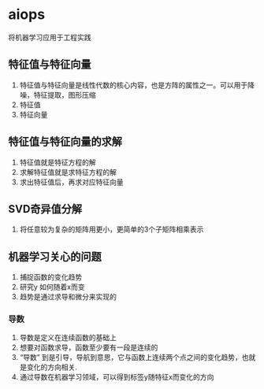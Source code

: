 # aiops

将机器学习应用于工程实践

## 特征值与特征向量

1. 特征值与特征向量是线性代数的核心内容，也是方阵的属性之一。可以用于降噪，特征提取，图形压缩
2. 特征值
3. 特征向量


## 特征值与特征向量的求解

1. 特征值就是特征方程的解
2. 求解特征值就是求特征方程的解
3. 求出特征值后，再求对应特征向量

## SVD奇异值分解

1. 将任意较为复杂的矩阵用更小，更简单的3个子矩阵相乘表示

## 机器学习关心的问题

1. 捕捉函数的变化趋势
2. 研究y 如何随着x而变
3. 趋势是通过求导和微分来实现的

### 导数

1. 导数是定义在连续函数的基础上 
2. 想要对函数求导，函数至少要有一段是连续的
3. “导数” 到是引导，导航到意思，它与函数上连续两个点之间的变化趋势，也就是变化的方向相关.
4. 通过导数在机器学习领域，可以得到标签y随特征x而变化的方向

